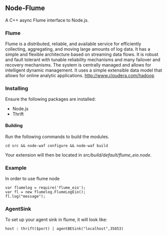 ## Node-Flume
A C++ async Flume interface to Node.js.

### Flume
Flume is a distributed, reliable, and available service for efficiently collecting, aggregating, and moving large amounts of log data. It has a simple and flexible architecture based on streaming data flows. It is robust and fault tolerant with tunable reliability mechanisms and many failover and recovery mechanisms. The system is centrally managed and allows for intelligent dynamic management. It uses a simple extensible data model that allows for online analytic applications.
http://www.cloudera.com/hadoop

### Installing
Ensure the following packages are installed:

* Node.js
* Thrift

#### Building
Run the following commands to build the modules.

    cd src && node-waf configure && node-waf build

Your extension will then be located in _src/build/default/flume_eio.node_.

### Example
In order to use flume node

    var flumelog = require('flume_eio');
    var fl = new flumelog.FlumeLogEio();
    fl.log("message");

### AgentSink
To set up your agent sink in flume, it will look like:

    host : thrift($port) | agentBESink("localhost",35853)
